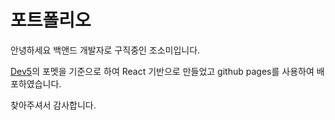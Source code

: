 # 포트폴리오
안녕하세요 백앤드 개발자로 구직중인 조소미입니다. 

[Dev5](https://dev5.dev/)의 포멧을 기준으로 하여 React 기반으로 만들었고 github pages를 사용하여 배포하였습니다. 

찾아주셔서 감사합니다.







